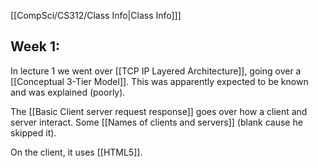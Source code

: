 [[CompSci/CS312/Class Info|Class Info]]]

## Week 1:

In lecture 1 we went over [[TCP IP Layered Architecture]], going over a [[Conceptual 3-Tier Model]]. This was apparently expected to be known and was explained (poorly). 

The [[Basic Client server request response]] goes over how a client and server interact. Some [[Names of clients and servers]] (blank cause he skipped it).

On the client, it uses [[HTML5]].